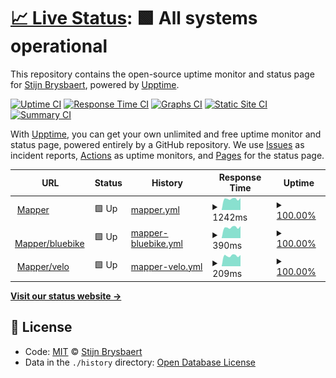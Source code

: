 # [📈 Live Status](https://stijnbrysbaert.github.io/upptime): <!--live status--> **🟩 All systems operational**

This repository contains the open-source uptime monitor and status page for [Stijn Brysbaert](https://www.linkedin.com/in/stijn-brysbaert/), powered by [Upptime](https://github.com/upptime/upptime).

[![Uptime CI](https://github.com/koj-co/upptime/workflows/Uptime%20CI/badge.svg)](https://github.com/koj-co/upptime/actions?query=workflow%3A%22Uptime+CI%22)
[![Response Time CI](https://github.com/koj-co/upptime/workflows/Response%20Time%20CI/badge.svg)](https://github.com/koj-co/upptime/actions?query=workflow%3A%22Response+Time+CI%22)
[![Graphs CI](https://github.com/koj-co/upptime/workflows/Graphs%20CI/badge.svg)](https://github.com/koj-co/upptime/actions?query=workflow%3A%22Graphs+CI%22)
[![Static Site CI](https://github.com/koj-co/upptime/workflows/Static%20Site%20CI/badge.svg)](https://github.com/koj-co/upptime/actions?query=workflow%3A%22Static+Site+CI%22)
[![Summary CI](https://github.com/koj-co/upptime/workflows/Summary%20CI/badge.svg)](https://github.com/koj-co/upptime/actions?query=workflow%3A%22Summary+CI%22)

With [Upptime](https://upptime.js.org), you can get your own unlimited and free uptime monitor and status page, powered entirely by a GitHub repository. We use [Issues](https://github.com/stijnbrysbaert/upptime/issues) as incident reports, [Actions](https://github.com/stijnbrysbaert/upptime/actions) as uptime monitors, and [Pages](https://stijnbrysbaert.github.io/upptime) for the status page.

<!--start: status pages-->
<!-- This summary is generated by Upptime (https://github.com/upptime/upptime) -->
<!-- Do not edit this manually, your changes will be overwritten -->
<!-- prettier-ignore -->
| URL | Status | History | Response Time | Uptime |
| --- | ------ | ------- | ------------- | ------ |
| <img alt="" src="https://favicons.githubusercontent.com/bluebike-mapper.azurewebsites.net" height="13"> [Mapper](https://bluebike-mapper.azurewebsites.net/) | 🟩 Up | [mapper.yml](https://github.com/stijnbrysbaert/upptime/commits/HEAD/history/mapper.yml) | <details><summary><img alt="Response time graph" src="./graphs/mapper/response-time-week.png" height="20"> 1242ms</summary><br><a href="https://stijnbrysbaert.github.io/upptime/history/mapper"><img alt="Response time 2024" src="https://img.shields.io/endpoint?url=https%3A%2F%2Fraw.githubusercontent.com%2Fstijnbrysbaert%2Fupptime%2FHEAD%2Fapi%2Fmapper%2Fresponse-time.json"></a><br><a href="https://stijnbrysbaert.github.io/upptime/history/mapper"><img alt="24-hour response time 1321" src="https://img.shields.io/endpoint?url=https%3A%2F%2Fraw.githubusercontent.com%2Fstijnbrysbaert%2Fupptime%2FHEAD%2Fapi%2Fmapper%2Fresponse-time-day.json"></a><br><a href="https://stijnbrysbaert.github.io/upptime/history/mapper"><img alt="7-day response time 1242" src="https://img.shields.io/endpoint?url=https%3A%2F%2Fraw.githubusercontent.com%2Fstijnbrysbaert%2Fupptime%2FHEAD%2Fapi%2Fmapper%2Fresponse-time-week.json"></a><br><a href="https://stijnbrysbaert.github.io/upptime/history/mapper"><img alt="30-day response time 1114" src="https://img.shields.io/endpoint?url=https%3A%2F%2Fraw.githubusercontent.com%2Fstijnbrysbaert%2Fupptime%2FHEAD%2Fapi%2Fmapper%2Fresponse-time-month.json"></a><br><a href="https://stijnbrysbaert.github.io/upptime/history/mapper"><img alt="1-year response time 2024" src="https://img.shields.io/endpoint?url=https%3A%2F%2Fraw.githubusercontent.com%2Fstijnbrysbaert%2Fupptime%2FHEAD%2Fapi%2Fmapper%2Fresponse-time-year.json"></a></details> | <details><summary><a href="https://stijnbrysbaert.github.io/upptime/history/mapper">100.00%</a></summary><a href="https://stijnbrysbaert.github.io/upptime/history/mapper"><img alt="All-time uptime 98.81%" src="https://img.shields.io/endpoint?url=https%3A%2F%2Fraw.githubusercontent.com%2Fstijnbrysbaert%2Fupptime%2FHEAD%2Fapi%2Fmapper%2Fuptime.json"></a><br><a href="https://stijnbrysbaert.github.io/upptime/history/mapper"><img alt="24-hour uptime 100.00%" src="https://img.shields.io/endpoint?url=https%3A%2F%2Fraw.githubusercontent.com%2Fstijnbrysbaert%2Fupptime%2FHEAD%2Fapi%2Fmapper%2Fuptime-day.json"></a><br><a href="https://stijnbrysbaert.github.io/upptime/history/mapper"><img alt="7-day uptime 100.00%" src="https://img.shields.io/endpoint?url=https%3A%2F%2Fraw.githubusercontent.com%2Fstijnbrysbaert%2Fupptime%2FHEAD%2Fapi%2Fmapper%2Fuptime-week.json"></a><br><a href="https://stijnbrysbaert.github.io/upptime/history/mapper"><img alt="30-day uptime 100.00%" src="https://img.shields.io/endpoint?url=https%3A%2F%2Fraw.githubusercontent.com%2Fstijnbrysbaert%2Fupptime%2FHEAD%2Fapi%2Fmapper%2Fuptime-month.json"></a><br><a href="https://stijnbrysbaert.github.io/upptime/history/mapper"><img alt="1-year uptime 98.81%" src="https://img.shields.io/endpoint?url=https%3A%2F%2Fraw.githubusercontent.com%2Fstijnbrysbaert%2Fupptime%2FHEAD%2Fapi%2Fmapper%2Fuptime-year.json"></a></details>
| <img alt="" src="https://favicons.githubusercontent.com/bluebike-mapper.azurewebsites.net" height="13"> [Mapper/bluebike](https://bluebike-mapper.azurewebsites.net/bluebike.ttl) | 🟩 Up | [mapper-bluebike.yml](https://github.com/stijnbrysbaert/upptime/commits/HEAD/history/mapper-bluebike.yml) | <details><summary><img alt="Response time graph" src="./graphs/mapper-bluebike/response-time-week.png" height="20"> 390ms</summary><br><a href="https://stijnbrysbaert.github.io/upptime/history/mapper-bluebike"><img alt="Response time 334" src="https://img.shields.io/endpoint?url=https%3A%2F%2Fraw.githubusercontent.com%2Fstijnbrysbaert%2Fupptime%2FHEAD%2Fapi%2Fmapper-bluebike%2Fresponse-time.json"></a><br><a href="https://stijnbrysbaert.github.io/upptime/history/mapper-bluebike"><img alt="24-hour response time 421" src="https://img.shields.io/endpoint?url=https%3A%2F%2Fraw.githubusercontent.com%2Fstijnbrysbaert%2Fupptime%2FHEAD%2Fapi%2Fmapper-bluebike%2Fresponse-time-day.json"></a><br><a href="https://stijnbrysbaert.github.io/upptime/history/mapper-bluebike"><img alt="7-day response time 390" src="https://img.shields.io/endpoint?url=https%3A%2F%2Fraw.githubusercontent.com%2Fstijnbrysbaert%2Fupptime%2FHEAD%2Fapi%2Fmapper-bluebike%2Fresponse-time-week.json"></a><br><a href="https://stijnbrysbaert.github.io/upptime/history/mapper-bluebike"><img alt="30-day response time 318" src="https://img.shields.io/endpoint?url=https%3A%2F%2Fraw.githubusercontent.com%2Fstijnbrysbaert%2Fupptime%2FHEAD%2Fapi%2Fmapper-bluebike%2Fresponse-time-month.json"></a><br><a href="https://stijnbrysbaert.github.io/upptime/history/mapper-bluebike"><img alt="1-year response time 334" src="https://img.shields.io/endpoint?url=https%3A%2F%2Fraw.githubusercontent.com%2Fstijnbrysbaert%2Fupptime%2FHEAD%2Fapi%2Fmapper-bluebike%2Fresponse-time-year.json"></a></details> | <details><summary><a href="https://stijnbrysbaert.github.io/upptime/history/mapper-bluebike">100.00%</a></summary><a href="https://stijnbrysbaert.github.io/upptime/history/mapper-bluebike"><img alt="All-time uptime 98.81%" src="https://img.shields.io/endpoint?url=https%3A%2F%2Fraw.githubusercontent.com%2Fstijnbrysbaert%2Fupptime%2FHEAD%2Fapi%2Fmapper-bluebike%2Fuptime.json"></a><br><a href="https://stijnbrysbaert.github.io/upptime/history/mapper-bluebike"><img alt="24-hour uptime 100.00%" src="https://img.shields.io/endpoint?url=https%3A%2F%2Fraw.githubusercontent.com%2Fstijnbrysbaert%2Fupptime%2FHEAD%2Fapi%2Fmapper-bluebike%2Fuptime-day.json"></a><br><a href="https://stijnbrysbaert.github.io/upptime/history/mapper-bluebike"><img alt="7-day uptime 100.00%" src="https://img.shields.io/endpoint?url=https%3A%2F%2Fraw.githubusercontent.com%2Fstijnbrysbaert%2Fupptime%2FHEAD%2Fapi%2Fmapper-bluebike%2Fuptime-week.json"></a><br><a href="https://stijnbrysbaert.github.io/upptime/history/mapper-bluebike"><img alt="30-day uptime 100.00%" src="https://img.shields.io/endpoint?url=https%3A%2F%2Fraw.githubusercontent.com%2Fstijnbrysbaert%2Fupptime%2FHEAD%2Fapi%2Fmapper-bluebike%2Fuptime-month.json"></a><br><a href="https://stijnbrysbaert.github.io/upptime/history/mapper-bluebike"><img alt="1-year uptime 98.81%" src="https://img.shields.io/endpoint?url=https%3A%2F%2Fraw.githubusercontent.com%2Fstijnbrysbaert%2Fupptime%2FHEAD%2Fapi%2Fmapper-bluebike%2Fuptime-year.json"></a></details>
| <img alt="" src="https://favicons.githubusercontent.com/bluebike-mapper.azurewebsites.net" height="13"> [Mapper/velo](https://bluebike-mapper.azurewebsites.net/) | 🟩 Up | [mapper-velo.yml](https://github.com/stijnbrysbaert/upptime/commits/HEAD/history/mapper-velo.yml) | <details><summary><img alt="Response time graph" src="./graphs/mapper-velo/response-time-week.png" height="20"> 209ms</summary><br><a href="https://stijnbrysbaert.github.io/upptime/history/mapper-velo"><img alt="Response time 204" src="https://img.shields.io/endpoint?url=https%3A%2F%2Fraw.githubusercontent.com%2Fstijnbrysbaert%2Fupptime%2FHEAD%2Fapi%2Fmapper-velo%2Fresponse-time.json"></a><br><a href="https://stijnbrysbaert.github.io/upptime/history/mapper-velo"><img alt="24-hour response time 222" src="https://img.shields.io/endpoint?url=https%3A%2F%2Fraw.githubusercontent.com%2Fstijnbrysbaert%2Fupptime%2FHEAD%2Fapi%2Fmapper-velo%2Fresponse-time-day.json"></a><br><a href="https://stijnbrysbaert.github.io/upptime/history/mapper-velo"><img alt="7-day response time 209" src="https://img.shields.io/endpoint?url=https%3A%2F%2Fraw.githubusercontent.com%2Fstijnbrysbaert%2Fupptime%2FHEAD%2Fapi%2Fmapper-velo%2Fresponse-time-week.json"></a><br><a href="https://stijnbrysbaert.github.io/upptime/history/mapper-velo"><img alt="30-day response time 206" src="https://img.shields.io/endpoint?url=https%3A%2F%2Fraw.githubusercontent.com%2Fstijnbrysbaert%2Fupptime%2FHEAD%2Fapi%2Fmapper-velo%2Fresponse-time-month.json"></a><br><a href="https://stijnbrysbaert.github.io/upptime/history/mapper-velo"><img alt="1-year response time 204" src="https://img.shields.io/endpoint?url=https%3A%2F%2Fraw.githubusercontent.com%2Fstijnbrysbaert%2Fupptime%2FHEAD%2Fapi%2Fmapper-velo%2Fresponse-time-year.json"></a></details> | <details><summary><a href="https://stijnbrysbaert.github.io/upptime/history/mapper-velo">100.00%</a></summary><a href="https://stijnbrysbaert.github.io/upptime/history/mapper-velo"><img alt="All-time uptime 98.81%" src="https://img.shields.io/endpoint?url=https%3A%2F%2Fraw.githubusercontent.com%2Fstijnbrysbaert%2Fupptime%2FHEAD%2Fapi%2Fmapper-velo%2Fuptime.json"></a><br><a href="https://stijnbrysbaert.github.io/upptime/history/mapper-velo"><img alt="24-hour uptime 100.00%" src="https://img.shields.io/endpoint?url=https%3A%2F%2Fraw.githubusercontent.com%2Fstijnbrysbaert%2Fupptime%2FHEAD%2Fapi%2Fmapper-velo%2Fuptime-day.json"></a><br><a href="https://stijnbrysbaert.github.io/upptime/history/mapper-velo"><img alt="7-day uptime 100.00%" src="https://img.shields.io/endpoint?url=https%3A%2F%2Fraw.githubusercontent.com%2Fstijnbrysbaert%2Fupptime%2FHEAD%2Fapi%2Fmapper-velo%2Fuptime-week.json"></a><br><a href="https://stijnbrysbaert.github.io/upptime/history/mapper-velo"><img alt="30-day uptime 100.00%" src="https://img.shields.io/endpoint?url=https%3A%2F%2Fraw.githubusercontent.com%2Fstijnbrysbaert%2Fupptime%2FHEAD%2Fapi%2Fmapper-velo%2Fuptime-month.json"></a><br><a href="https://stijnbrysbaert.github.io/upptime/history/mapper-velo"><img alt="1-year uptime 98.81%" src="https://img.shields.io/endpoint?url=https%3A%2F%2Fraw.githubusercontent.com%2Fstijnbrysbaert%2Fupptime%2FHEAD%2Fapi%2Fmapper-velo%2Fuptime-year.json"></a></details>

<!--end: status pages-->

[**Visit our status website →**](https://stijnbrysbaert.github.io/upptime)

## 📄 License

- Code: [MIT](./LICENSE) © [Stijn Brysbaert](https://www.linkedin.com/in/stijn-brysbaert/)
- Data in the `./history` directory: [Open Database License](https://opendatacommons.org/licenses/odbl/1-0/)
